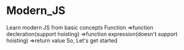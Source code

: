 # Modern_JS
Learn modern JS from basic concepts 
   Function
    =>function decleration(support hoisting)
    =>function expression(doesn't support hoisting)
    =>return value
So, Let's get started
